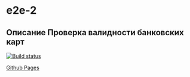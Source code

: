 # e2e-2

## Описание Проверка валидности банковских карт

[![Build status](https://ci.appveyor.com/api/projects/status/1xfsmbhn0lfay7la?svg=true)](https://ci.appveyor.com/project/Pavel19740404/e2e-2)

[Github Pages](https://pavel19740404.github.io/tests_e2e/)

